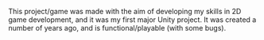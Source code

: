 This project/game was made with the aim of developing my skills in 2D game development, and it was my first major Unity project.
It was created a number of years ago, and is functional/playable (with some bugs).
